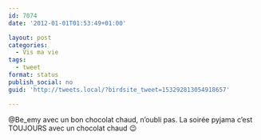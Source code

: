 ```yaml
---
id: 7074
date: '2012-01-01T01:53:49+01:00'

layout: post
categories:
  - Vis ma vie
tags:
  - tweet
format: status
publish_social: no
guid: 'http://tweets.local/?birdsite_tweet=153292813054918657'

---
```


@Be\_emy avec un bon chocolat chaud, n’oubli pas. La soirée pyjama c’est TOUJOURS avec un chocolat chaud 😉
